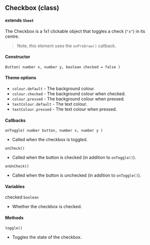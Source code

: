 
## Checkbox (class)

#### extends `Sheet`

The Checkbox is a 1x1 clickable object that toggles a check (`"x"`) in its centre.

> Note, this element uses the `onPreDraw()` callback.

#### Constructor

`Button( number x, number y, boolean checked = false )`

#### Theme options

- `colour.default` - The background colour.
- `colour.checked` - The background colour when checked.
- `colour.pressed` - The background colour when pressed.
- `textColour.default` - The text colour.
- `textColour.pressed` - The text colour when pressed.

#### Callbacks

`onToggle( number button, number x, number y )`

- Called when the checkbox is toggled.

`onCheck()`

- Called when the button is checked (in addition to `onToggle()`).

`onUnCheck()`

- Called when the button is unchecked (in addition to `onToggle()`).

#### Variables

checked `boolean`

- Whether the checkbox is checked.

#### Methods

`toggle()`

- Toggles the state of the checkbox.

